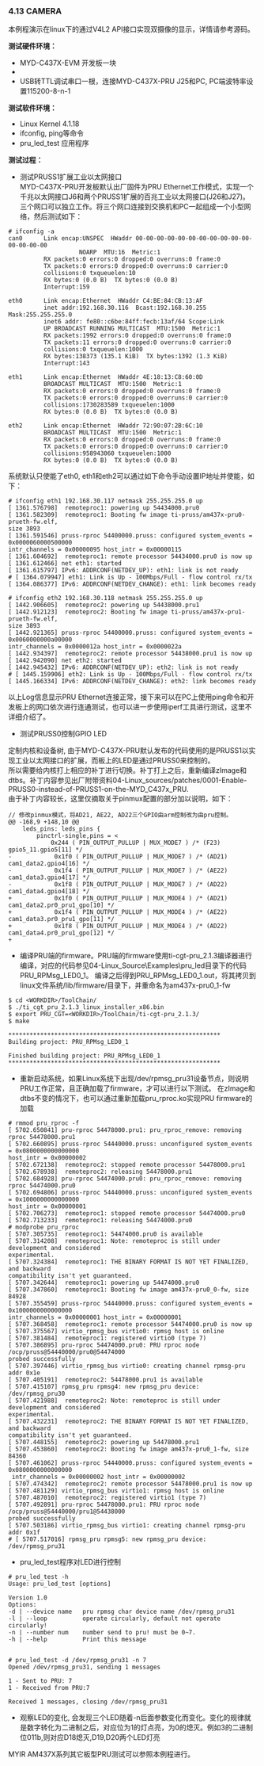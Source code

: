 ### 4.13 CAMERA

本例程演示在linux下的通过V4L2 API接口实现双摄像的显示，详情请参考源码。

**测试硬件环境：**

* MYD-C437X-EVM 开发板一块
* 
* USB转TTL调试串口一根，连接MYD-C437X-PRU J25和PC, PC端波特率设置115200-8-n-1

**测试软件环境：**

* Linux Kernel 4.1.18
* ifconfig, ping等命令     
* pru\_led\_test 应用程序  

**测试过程：**

* 测试PRUSS1扩展工业以太网接口  
  MYD-C437X-PRU开发板默认出厂固件为PRU Ethernet工作模式，实现一个千兆以太网接口J6和两个PRUSS1扩展的百兆工业以太网接口\(J26和J27\)。
  三个网口可以独立工作。将三个网口连接到交换机和PC一起组成一个小型网络，然后测试如下：  

```
# ifconfig -a
can0      Link encap:UNSPEC  HWaddr 00-00-00-00-00-00-00-00-00-00-00-00-00-00-00
                    NOARP  MTU:16  Metric:1
          RX packets:0 errors:0 dropped:0 overruns:0 frame:0
          TX packets:0 errors:0 dropped:0 overruns:0 carrier:0
          collisions:0 txqueuelen:10
          RX bytes:0 (0.0 B)  TX bytes:0 (0.0 B)
          Interrupt:159

eth0      Link encap:Ethernet  HWaddr C4:BE:84:CB:13:AF
          inet addr:192.168.30.116  Bcast:192.168.30.255  Mask:255.255.255.0
          inet6 addr: fe80::c6be:84ff:fecb:13af/64 Scope:Link
          UP BROADCAST RUNNING MULTICAST  MTU:1500  Metric:1
          RX packets:1992 errors:0 dropped:0 overruns:0 frame:0
          TX packets:11 errors:0 dropped:0 overruns:0 carrier:0
          collisions:0 txqueuelen:1000
          RX bytes:138373 (135.1 KiB)  TX bytes:1392 (1.3 KiB)
          Interrupt:143

eth1      Link encap:Ethernet  HWaddr 4E:18:13:C8:60:0D
          BROADCAST MULTICAST  MTU:1500  Metric:1
          RX packets:0 errors:0 dropped:0 overruns:0 frame:0
          TX packets:0 errors:0 dropped:0 overruns:0 carrier:0
          collisions:1730283589 txqueuelen:1000
          RX bytes:0 (0.0 B)  TX bytes:0 (0.0 B)

eth2      Link encap:Ethernet  HWaddr 72:90:07:2B:6C:10
          BROADCAST MULTICAST  MTU:1500  Metric:1
          RX packets:0 errors:0 dropped:0 overruns:0 frame:0
          TX packets:0 errors:0 dropped:0 overruns:0 carrier:0
          collisions:958943060 txqueuelen:1000
          RX bytes:0 (0.0 B)  TX bytes:0 (0.0 B)
```

系统默认只使能了eth0, eth1和eth2可以通过如下命令手动设置IP地址并使能，如下：

```
# ifconfig eth1 192.168.30.117 netmask 255.255.255.0 up
[ 1361.576798]  remoteproc1: powering up 54434000.pru0
[ 1361.582309]  remoteproc1: Booting fw image ti-pruss/am437x-pru0-prueth-fw.elf, 
size 3893
[ 1361.591546] pruss-rproc 54400000.pruss: configured system_events = 0x0000060000500000 
intr_channels = 0x00000095 host_intr = 0x00000115
[ 1361.604692]  remoteproc1: remote processor 54434000.pru0 is now up
[ 1361.612466] net eth1: started
[ 1361.615797] IPv6: ADDRCONF(NETDEV_UP): eth1: link is not ready
# [ 1364.079947] eth1: Link is Up - 100Mbps/Full - flow control rx/tx
[ 1364.086377] IPv6: ADDRCONF(NETDEV_CHANGE): eth1: link becomes ready

# ifconfig eth2 192.168.30.118 netmask 255.255.255.0 up
[ 1442.906605]  remoteproc2: powering up 54438000.pru1
[ 1442.912123]  remoteproc2: Booting fw image ti-pruss/am437x-pru1-prueth-fw.elf, 
size 3893
[ 1442.921365] pruss-rproc 54400000.pruss: configured system_events = 0x0060000000a00000 
intr_channels = 0x0000012a host_intr = 0x0000022a
[ 1442.934397]  remoteproc2: remote processor 54438000.pru1 is now up
[ 1442.942090] net eth2: started
[ 1442.945432] IPv6: ADDRCONF(NETDEV_UP): eth2: link is not ready
# [ 1445.159906] eth2: Link is Up - 100Mbps/Full - flow control rx/tx
[ 1445.166334] IPv6: ADDRCONF(NETDEV_CHANGE): eth2: link becomes ready
```

以上Log信息显示PRU Ethernet连接正常，接下来可以在PC上使用ping命令和开发板上的网口依次进行连通测试，也可以进一步使用iperf工具进行测试，这里不详细介绍了。

* 测试PRUSS0控制GPIO LED   

定制内核和设备树, 由于MYD-C437X-PRU默认发布的代码使用的是PRUSS1以实现工业以太网接口的扩展，而板上的LED是通过PRUSS0来控制的。  
所以需要给内核打上相应的补丁进行切换。补丁打上之后，重新编译zImage和dtbs。补丁内容参见出厂附带资料04-Linux\_sources/patches/0001-Enable-PRUSS0-instead-of-PRUSS1-on-the-MYD\_C437x\_PRU.  
由于补丁内容较长，这里仅摘取关于pinmux配置的部分加以说明，如下：

```
// 修改pinmux模式，将AD21, AE22, AD22三个GPIO由arm控制改为由pru控制。
@@ -168,9 +148,10 @@
    leds_pins: leds_pins {
        pinctrl-single,pins = <
            0x244 ( PIN_OUTPUT_PULLUP | MUX_MODE7 ) /* (F23) gpio5_11.gpio5[11] */
-            0x1f0 ( PIN_OUTPUT_PULLUP | MUX_MODE7 ) /* (AD21) cam1_data2.gpio4[16] */
-            0x1f4 ( PIN_OUTPUT_PULLUP | MUX_MODE7 ) /* (AE22) cam1_data3.gpio4[17] */
-            0x1f8 ( PIN_OUTPUT_PULLUP | MUX_MODE7 ) /* (AD22) cam1_data4.gpio4[18] */
+            0x1f0 ( PIN_OUTPUT_PULLUP | MUX_MODE4 ) /* (AD21) cam1_data2.pr0_pru1_gpo[10] */
+            0x1f4 ( PIN_OUTPUT_PULLUP | MUX_MODE4 ) /* (AE22) cam1_data3.pr0_pru1_gpo[11] */
+            0x1f8 ( PIN_OUTPUT_PULLUP | MUX_MODE4 ) /* (AD22) cam1_data4.pr0_pru1_gpo[12] */
+
```

* 编译PRU端的firmware。PRU端的firmware使用ti-cgt-pru\_2.1.3编译器进行编译，对应的代码参见04-Linux\_Source\Examples\pru\_led目录下的代码PRU\_RPMsg\_LED0\_1。
  编译之后得到PRU\_RPMsg\_LED0\_1.out，将其拷贝到linux文件系统/lib/firmware/目录下，并重命名为am437x-pru0\_1-fw  

```
$ cd <WORKDIR>/ToolChain/
$ ./ti_cgt_pru_2.1.3_linux_installer_x86.bin 
$ export PRU_CGT=<WORKDIR>/ToolChain/ti-cgt-pru_2.1.3/
$ make

************************************************************
Building project: PRU_RPMsg_LED0_1

Finished building project: PRU_RPMsg_LED0_1
************************************************************
```

* 重新启动系统，如果Linux系统下出现/dev/rpmsg\_pru31设备节点，则说明PRU工作正常，且正确加载了firmware，才可以进行以下测试。
  在zImage和dtbs不变的情况下，也可以通过重新加载pru\_rproc.ko实现PRU firmware的加载  

```
# rmmod pru_rproc -f
[ 5702.650841] pru-rproc 54478000.pru1: pru_rproc_remove: removing rproc 54478000.pru1
[ 5702.660895] pruss-rproc 54440000.pruss: unconfigured system_events = 0x0800000000000000 
host_intr = 0x00000002
[ 5702.672138]  remoteproc2: stopped remote processor 54478000.pru1
[ 5702.678938]  remoteproc2: releasing 54478000.pru1
[ 5702.684928] pru-rproc 54474000.pru0: pru_rproc_remove: removing rproc 54474000.pru0
[ 5702.694806] pruss-rproc 54440000.pruss: unconfigured system_events = 0x1000000000000000 
host_intr = 0x00000001
[ 5702.706273]  remoteproc1: stopped remote processor 54474000.pru0
[ 5702.713233]  remoteproc1: releasing 54474000.pru0
# modprobe pru_rproc
[ 5707.305735]  remoteproc1: 54474000.pru0 is available
[ 5707.314208]  remoteproc1: Note: remoteproc is still under development and considered 
experimental.
[ 5707.324384]  remoteproc1: THE BINARY FORMAT IS NOT YET FINALIZED, and backward 
compatibility isn't yet guaranteed.
[ 5707.342644]  remoteproc1: powering up 54474000.pru0
[ 5707.347860]  remoteproc1: Booting fw image am437x-pru0_0-fw, size 84928
[ 5707.355459] pruss-rproc 54440000.pruss: configured system_events = 0x1000000000000000 
intr_channels = 0x00000001 host_intr = 0x00000001
[ 5707.368458]  remoteproc1: remote processor 54474000.pru0 is now up
[ 5707.375567] virtio_rpmsg_bus virtio0: rpmsg host is online
[ 5707.381484]  remoteproc1: registered virtio0 (type 7)
[ 5707.386895] pru-rproc 54474000.pru0: PRU rproc node /ocp/pruss@54440000/pru0@54474000 
probed successfully
[ 5707.397446] virtio_rpmsg_bus virtio0: creating channel rpmsg-pru addr 0x1e
[ 5707.405191]  remoteproc2: 54478000.pru1 is available
[ 5707.415107] rpmsg_pru rpmsg4: new rpmsg_pru device: /dev/rpmsg_pru30
[ 5707.421988]  remoteproc2: Note: remoteproc is still under development and considered 
experimental.
[ 5707.432231]  remoteproc2: THE BINARY FORMAT IS NOT YET FINALIZED, and backward
compatibility isn't yet guaranteed.
[ 5707.448155]  remoteproc2: powering up 54478000.pru1
[ 5707.453860]  remoteproc2: Booting fw image am437x-pru0_1-fw, size 84360
[ 5707.461062] pruss-rproc 54440000.pruss: configured system_events = 0x0800000000000000
 intr_channels = 0x00000002 host_intr = 0x00000002
[ 5707.474342]  remoteproc2: remote processor 54478000.pru1 is now up
[ 5707.481129] virtio_rpmsg_bus virtio1: rpmsg host is online
[ 5707.487010]  remoteproc2: registered virtio1 (type 7)
[ 5707.492891] pru-rproc 54478000.pru1: PRU rproc node /ocp/pruss@54440000/pru1@54438000 
probed successfully
[ 5707.503186] virtio_rpmsg_bus virtio1: creating channel rpmsg-pru addr 0x1f
# [ 5707.517016] rpmsg_pru rpmsg5: new rpmsg_pru device: /dev/rpmsg_pru31
```

* pru\_led\_test程序对LED进行控制  

```
# pru_led_test -h
Usage: pru_led_test [options]

Version 1.0
Options:
-d | --device name   pru rpmsg char device name /dev/rpmsg_pru31
-l | --loop          operate circularly, default not operate circularly!
-n | --number num    number send to pru! must be 0~7.
-h | --help          Print this message


# pru_led_test -d /dev/rpmsg_pru31 -n 7
Opened /dev/rpmsg_pru31, sending 1 messages

1 - Sent to PRU: 7
1 - Received from PRU:7

Received 1 messages, closing /dev/rpmsg_pru31
```

* 观察LED的变化, 会发现三个LED随着-n后面参数变化而变化。变化的规律就是数字转化为二进制之后，对应位为1的灯点亮，为0的熄灭。例如3的二进制位011b,则对应D18熄灭,D19,D20两个LED灯亮

MYIR AM437X系列其它板型PRU测试可以参照本例程进行。


